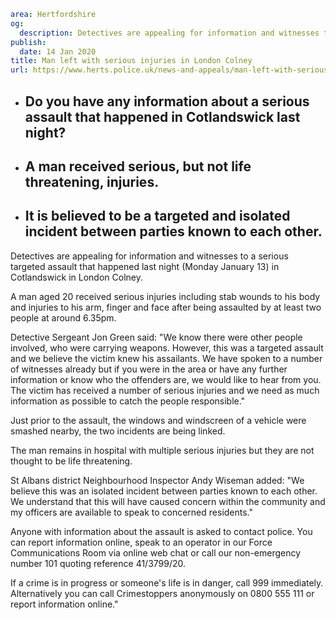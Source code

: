 ```yaml
area: Hertfordshire
og:
  description: Detectives are appealing for information and witnesses to a serious targeted assault that happened last night (Monday January 13) in Cotlandswick in London Colney.
publish:
  date: 14 Jan 2020
title: Man left with serious injuries in London Colney
url: https://www.herts.police.uk/news-and-appeals/man-left-with-serious-injuries-in-london-colney-1275f
```

* ## Do you have any information about a serious assault that happened in Cotlandswick last night?

 * ## A man received serious, but not life threatening, injuries.

 * ## It is believed to be a targeted and isolated incident between parties known to each other.

Detectives are appealing for information and witnesses to a serious targeted assault that happened last night (Monday January 13) in Cotlandswick in London Colney.

A man aged 20 received serious injuries including stab wounds to his body and injuries to his arm, finger and face after being assaulted by at least two people at around 6.35pm.

Detective Sergeant Jon Green said: "We know there were other people involved, who were carrying weapons. However, this was a targeted assault and we believe the victim knew his assailants. We have spoken to a number of witnesses already but if you were in the area or have any further information or know who the offenders are, we would like to hear from you. The victim has received a number of serious injuries and we need as much information as possible to catch the people responsible."

Just prior to the assault, the windows and windscreen of a vehicle were smashed nearby, the two incidents are being linked.

The man remains in hospital with multiple serious injuries but they are not thought to be life threatening.

St Albans district Neighbourhood Inspector Andy Wiseman added: "We believe this was an isolated incident between parties known to each other. We understand that this will have caused concern within the community and my officers are available to speak to concerned residents."

Anyone with information about the assault is asked to contact police. You can report information online, speak to an operator in our Force Communications Room via online web chat or call our non-emergency number 101 quoting reference 41/3799/20.

If a crime is in progress or someone's life is in danger, call 999 immediately. Alternatively you can call Crimestoppers anonymously on 0800 555 111 or report information online."
